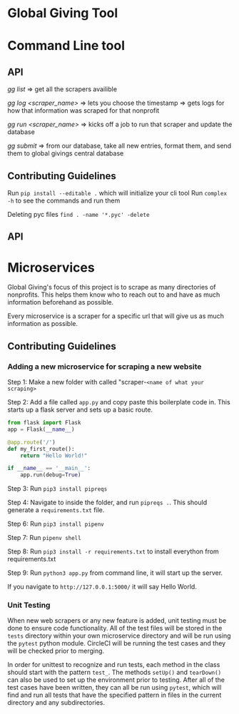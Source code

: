 # Global Giving Tool


# Command Line tool

## API

*gg list* => get all the scrapers availible


*gg log <scraper_name>* => lets you choose the timestamp => gets logs for how that information was scraped for that nonprofit


*gg run <scraper_name>* => kicks off a job to run that scraper and update the database


*gg submit* => from our database, take all new entries, format them, and send them to global givings central database


## Contributing Guidelines

Run ```pip install --editable .``` which will initialize your cli tool
Run ```complex -h``` to see the commands and run them

Deleting pyc files ```find . -name '*.pyc' -delete```

## API

# Microservices

Global Giving's focus of this project is to scrape as many directories of nonprofits. This helps them know who to reach out to and have as much information beforehand as possible. 

Every microservice is a scraper for a specific url that will give us as much information as possible. 


## Contributing Guidelines

### Adding a new microservice for scraping a new website

Step 1: Make a new folder with called "scraper-```<name of what your scraping>```

Step 2: Add a file called ```app.py``` and copy paste this boilerplate code in. This starts up a flask server and sets up a basic route. 

```Python
from flask import Flask
app = Flask(__name__)

@app.route('/')
def my_first_route():
	return "Hello World!"

if __name__ == '__main__':
	app.run(debug=True)
```

Step 3: Run ```pip3 install pipreqs```

Step 4: Navigate to inside the folder, and run ``` pipreqs . ```. This should generate a ```requirements.txt``` file.

Step 6: Run ```pip3 install pipenv```

Step 7: Run ```pipenv shell```

Step 8: Run ```pip3 install -r requirements.txt``` to install everython from requirements.txt

Step 9: Run ```python3 app.py``` from command line, it will start up the server. 

If you navigate to ```http://127.0.0.1:5000/``` it will say Hello World. 

### Unit Testing
When new web scrapers or any new feature is added, unit testing must be done to ensure code functionality. All of the test files will be stored in the `tests` directory within your own microservice directory and will be run using the `pytest` python module. CircleCI will be running the test cases and they will be checked prior to merging.

In order for unittest to recognize and run tests, each method in the class should start with the pattern `test_`. The methods `setUp()` and `tearDown()` can also be used to set up the environment prior to testing. After all of the test cases have been written, they can all be run using `pytest`, which will find and run all tests that have the specified pattern in files in the current directory and any subdirectories.






